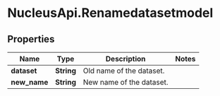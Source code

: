 # NucleusApi.Renamedatasetmodel

## Properties
Name | Type | Description | Notes
------------ | ------------- | ------------- | -------------
**dataset** | **String** | Old name of the dataset. | 
**new_name** | **String** | New name of the dataset. | 


